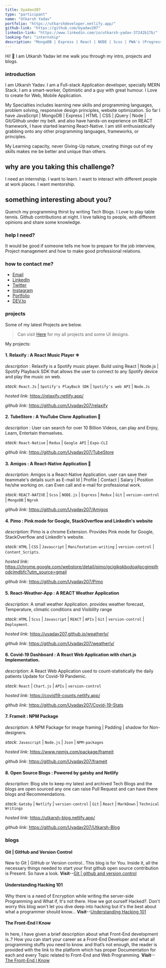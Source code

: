 ```yaml
---
title: Uyadav207
type: "participant"
name: "Utkarsh Yadav"
portfolio: "https://utkarshdeveloper.netlify.app/"
github-link: "https://github.com/Uyadav207"
linkedin-link: "https://www.linkedin.com/in/utkarsh-yadav-37242b17b/"
looking-for: "internship"
description: "MongoDB | Express | React | NODE | Scss | PWA's (Progressive web Apps) | Expo | React-Native."
---
```


Hi! 👋 I am Utkarsh Yadav let me walk you through my intro, projects and blogs.

### introduction

I am Utkarsh Yadav. I am a Full-stack Application developer, specially MERN Stack. I am a smart-worker, Optimistic and a guy with great humour. I Love to create for Web, Mobile Application.

My Specialties includes learning new skills and programming languages, problem solving, responsive design principles, website optimization. So far I have JavaScript | MongoDB | Express | HTML | CSS | jQuery | Node | Git/Github under my belt. and also have hands-on experience on REACT framework, I have started learning React-Native. I am still enthusiastically grabbing onto any other programming languages, frameworks, or principles.

My Learning capacity, never Giving-Up nature, creating things out of my skills makes me be better and unique than others.


## why are you taking this challenge?

I need an internship.
I want to learn.
I want to interact with different people at work places.
I want mentorship.


## something interesting about you?

Quench my programming thirst by writing Tech Blogs.
I Love to play table tennis.
Github contributions at night.
I love talking to people, with different opinions and share some knowledge.

### help I need?

It would be good if someone tells me how to prepare for the job interview, Project management and how to make good professional relations. 

### how to contact me?

- [Email](mailto:yadavutkarsh207@gmail.com)
- [LinkedIn](https://www.linkedin.com/in/utkarsh-yadav-37242b17b/)
- [Twitter](https://twitter.com/utkarsh_js_dev)
- [Instagram](https://www.instagram.com/utkarsh_developer/)
- [Portfolio](https://utkarshdeveloper.netlify.app/)
- [DEV.to](https://dev.to/uyadav207)

### projects

Some of my latest Projects are below.

> Can visit [Here](https://utkarshdeveloper.netlify.app/) for my all projects and some UI designs.

My projects:

#### 1. **Relaxify** : A React Music Player ⚛

_description_ : Relaxify is a Spotify music player. Build using React | Node.js | Spotify Playback SDK that allows the user to connect to any Spotify device and play the music on web.

_stack_: `React.Js` | `Spotify's PlayBack SDK` | `Spotify's web API` | `Node.Js`

_hosted link_: https://relaxify.netlify.app/

_github link_: https://github.com/Uyadav207/relaxify

#### 2. **TubeStore** : A YouTube Clone Application 📱

_description_ : User can search for over 10 Billion Videos, can play and Enjoy, Learn, Entertain themselves.

_stack_: `React-Native` | `Redux` | `Google API` | `Expo-CLI`

_github link_: https://github.com/Uyadav207/TubeStore

#### 3. **Amigos** : A React-Native Application 📱 

_description_: Amigos is a React-Native Application. user can save their teammate's details such as E-mail Id | Profile | Contact | Salary | Position he/she working on. can Even call and e-mail for professional work.

_stack_: `REACT-NATIVE` | `Scss` | `NODE.js` | `Express` | `Redux` | `Git` | `version-control` | `MongoDB` | `Ngrok`

_github link_: https://github.com/Uyadav207/Amigos

#### 4. **Pimo** : Pink mode for Google, StackOverflow and LinkedIn's website

_description_: Pimo is a chrome Extension. Provides Pink mode for Google, StackOverflow and LinkedIn's website.

_stack_: `HTML` | `CSS` | `Javascript` | `Manifestation-writing` | `version-control` | `Content_Scripts`.

_hosted link_: https://chrome.google.com/webstore/detail/pimo/gcigjkpkbodoajlpcgjmplhodcjmdbfc?utm_source=gmail

_github link_: https://github.com/Uyadav207/Pimo

#### 5. **React-Weather-App** : A REACT Weather Application

_description_: A small weather Application. provides weather forecast, Temperature, climatic conditions and Visibility range

_stack_: `HTML` | `Scss` | `Javascript` | `REACT` | `APIs` | `Git` | `version-control` | `Deployment`.

_hosted link_: https://uyadav207.github.io/weatherly/

_github link_: https://github.com/Uyadav207/weatherly/

#### 6. **Covid-19 Dashboard** : A React Web Application with chart.js Implementation.

_description_: A React Web Application used to count-statistically the daily patients Update for Covid-19 Pandemic.  

_stack_: `React` | `Chart.js` | `APIs` | `version-control`

_hosted link_: https://covid19-counts.netlify.app/

_github link_: https://github.com/Uyadav207/Covid-19-Stats

#### 7. **Frameit** : NPM Package

_description_: A NPM Package for image framing  | Padding  | shadow for Non-designers.

_stack_: `Javascript` | `Node.js` | `Json` | `NPM-packages`

_hosted link_: https://www.npmjs.com/package/frameit

_github link_: https://github.com/Uyadav207/frameit

#### 8. **Open Source Blogs** : Powered by gatsby and Netlify

_description_: Blog site to keep my latest and archived Tech Blogs and the blogs are open sourced any one can raise Pull Request and can have there blogs and Recommendations.

_stack_: `Gatsby` | `Netlify` | `version-control` | `Git` | `React` | `MarkDown` | `Technical Writings`

_hosted link_: https://utkarsh-blog.netlify.app/

_github link_: https://github.com/Uyadav207/Utkarsh-Blog

### blogs

#### **Git | GitHub and Version Control**

New to Git | GitHub or Version control.. This blog is for You. Inside it, all the necessary things needed to start your first github open source contribution is Present. So have a look. **Visit**--[Git | github and version control](https://dev.to/uyadav207/git-github-and-version-control-52n1)


#### **Understanding Hacking 101**

Why there is a need of Encryption while writing the server-side Programming and What if, It's not there. How we got ourself Hacked?. Don't worry this blog won't let you dive deep into hacking but it's the best about what a programmer should know... **Visit**--[Understanding Hacking 101](https://dev.to/uyadav207/understanding-hacking-101-15l8)


#### **The Front-End I Know**

In here, I have given a brief description about what Front-End development is..? How you can start your career as a Front-End Developer and what all programming stuffs you need to know. and that’s not enough, the reader is provided with the link to the platform which has proper Documentation for each and every Topic related to Front-End and Web Programming. **Visit**--[The Front-End I Know](https://medium.com/@yadavutkarsh207/front-end-as-i-know-8da2d140b6e8)
